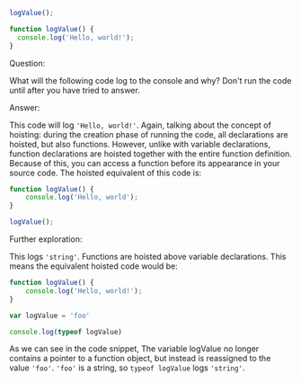 ```Javascript
logValue();

function logValue() {
  console.log('Hello, world!');
}
```

Question:

What will the following code log to the console and why? Don't run the code
until after you have tried to answer.

Answer:

This code will log `'Hello, world!'`. Again, talking about the concept of
hoisting: during the creation phase of running the code, all declarations are
hoisted, but also functions. However, unlike with variable declarations,
function declarations are hoisted together with the entire function definition.
Because of this, you can access a function before its appearance in your source
code. The hoisted equivalent of this code is:

```Javascript
function logValue() {
    console.log('Hello, world');
}

logValue();
```

Further exploration:

This logs `'string'`. Functions are hoisted above variable declarations. This
means the equivalent hoisted code would be:

```Javascript
function logValue() {
    console.log('Hello, world!');
}

var logValue = 'foo'

console.log(typeof logValue)
```

As we can see in the code snippet, The variable logValue no longer contains a
pointer to a function object, but instead is reassigned to the value `'foo'`.
`'foo'` is a string, so `typeof logValue` logs `'string'`.